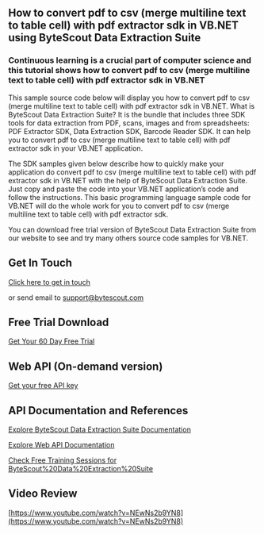 ## How to convert pdf to csv (merge multiline text to table cell) with pdf extractor sdk in VB.NET using ByteScout Data Extraction Suite

### Continuous learning is a crucial part of computer science and this tutorial shows how to convert pdf to csv (merge multiline text to table cell) with pdf extractor sdk in VB.NET

This sample source code below will display you how to convert pdf to csv (merge multiline text to table cell) with pdf extractor sdk in VB.NET. What is ByteScout Data Extraction Suite? It is the bundle that includes three SDK tools for data extraction from PDF, scans, images and from spreadsheets: PDF Extractor SDK, Data Extraction SDK, Barcode Reader SDK. It can help you to convert pdf to csv (merge multiline text to table cell) with pdf extractor sdk in your VB.NET application.

The SDK samples given below describe how to quickly make your application do convert pdf to csv (merge multiline text to table cell) with pdf extractor sdk in VB.NET with the help of ByteScout Data Extraction Suite. Just copy and paste the code into your VB.NET application’s code and follow the instructions. This basic programming language sample code for VB.NET will do the whole work for you to convert pdf to csv (merge multiline text to table cell) with pdf extractor sdk.

You can download free trial version of ByteScout Data Extraction Suite from our website to see and try many others source code samples for VB.NET.

## Get In Touch

[Click here to get in touch](https://bytescout.zendesk.com/hc/en-us/requests/new?subject=ByteScout%20Data%20Extraction%20Suite%20Question)

or send email to [support@bytescout.com](mailto:support@bytescout.com?subject=ByteScout%20Data%20Extraction%20Suite%20Question) 

## Free Trial Download

[Get Your 60 Day Free Trial](https://bytescout.com/download/web-installer?utm_source=github-readme)

## Web API (On-demand version)

[Get your free API key](https://pdf.co/documentation/api?utm_source=github-readme)

## API Documentation and References

[Explore ByteScout Data Extraction Suite Documentation](https://bytescout.com/documentation/index.html?utm_source=github-readme)

[Explore Web API Documentation](https://pdf.co/documentation/api?utm_source=github-readme)

[Check Free Training Sessions for ByteScout%20Data%20Extraction%20Suite](https://academy.bytescout.com/)

## Video Review

[https://www.youtube.com/watch?v=NEwNs2b9YN8](https://www.youtube.com/watch?v=NEwNs2b9YN8)
